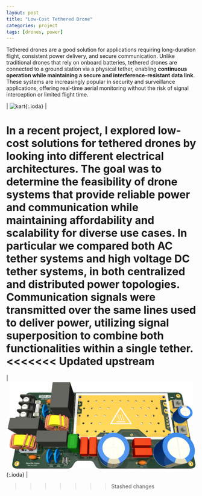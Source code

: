 ```yaml
---
layout: post
title: "Low-Cost Tethered Drone"
categories: project
tags: [drones, power]
---
```



Tethered drones are a good solution for applications requiring long-duration flight, consistent power delivery, and secure communication. Unlike traditional drones that rely on onboard batteries, tethered drones are connected to a ground station via a physical tether, enabling **continuous operation while maintaining a secure and interference-resistant data link**. These systems are increasingly popular in security and surveillance applications, offering real-time aerial monitoring without the risk of signal interception or limited flight time.

| ![kart](/assets/img/projects/tethered-drone/tethered-drone.png){:.ioda} |

In a recent project, I explored **low-cost solutions** for tethered drones by looking into different electrical architectures. The goal was to determine the feasibility of drone systems that provide reliable power and communication while maintaining affordability and scalability for diverse use cases. In particular we compared both **AC tether** systems and **high voltage DC tether** systems, in both centralized and distributed power topologies. Communication signals were transmitted over the same lines used to deliver power, utilizing **signal superposition** to combine both functionalities within a single tether.
<<<<<<< Updated upstream
=======

| ![kart](/assets/img/pcb/pcb-acdc-700W.png){:.ioda} |
>>>>>>> Stashed changes
